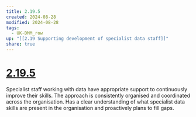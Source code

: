 ```yaml
---
title: 2.19.5
created: 2024-08-28
modified: 2024-08-28
tags:
  - UK-DMM_row
up: "[[2.19 Supporting development of specialist data staff]]"
share: true
---
```

# [2.19.5](2.19.5.md)

Specialist staff working with data have appropriate support to continuously improve their skills. The approach is consistently organised and coordinated across the organisation. Has a clear understanding of what specialist data skills are present in the organisation and proactively plans to fill gaps.
